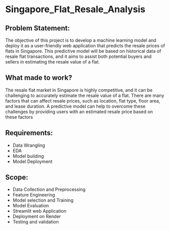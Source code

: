 # Singapore_Flat_Resale_Analysis

## Problem Statement:
The objective of this project is to develop a machine learning model and deploy it as a user-friendly web application that predicts the resale prices of flats in Singapore. This predictive model will be based on historical data of resale flat transactions, and it aims to assist both potential buyers and sellers in estimating the resale value of a flat.

## What made to work?
The resale flat market in Singapore is highly competitive, and it can be challenging to accurately estimate the resale value of a flat. There are many factors that can affect resale prices, such as location, flat type, floor area, and lease duration. A predictive model can help to overcome these challenges by providing users with an estimated resale price based on these factors

## Requirements:
- Data Wrangling
- EDA
- Model building
- Model Deployment

## Scope:
- Data Collection and Preprocessing
- Feature Engineering
- Model selection and Training
- Model Evaluation
- Streamlit web Application
- Deployment on Render
- Testing and validation



